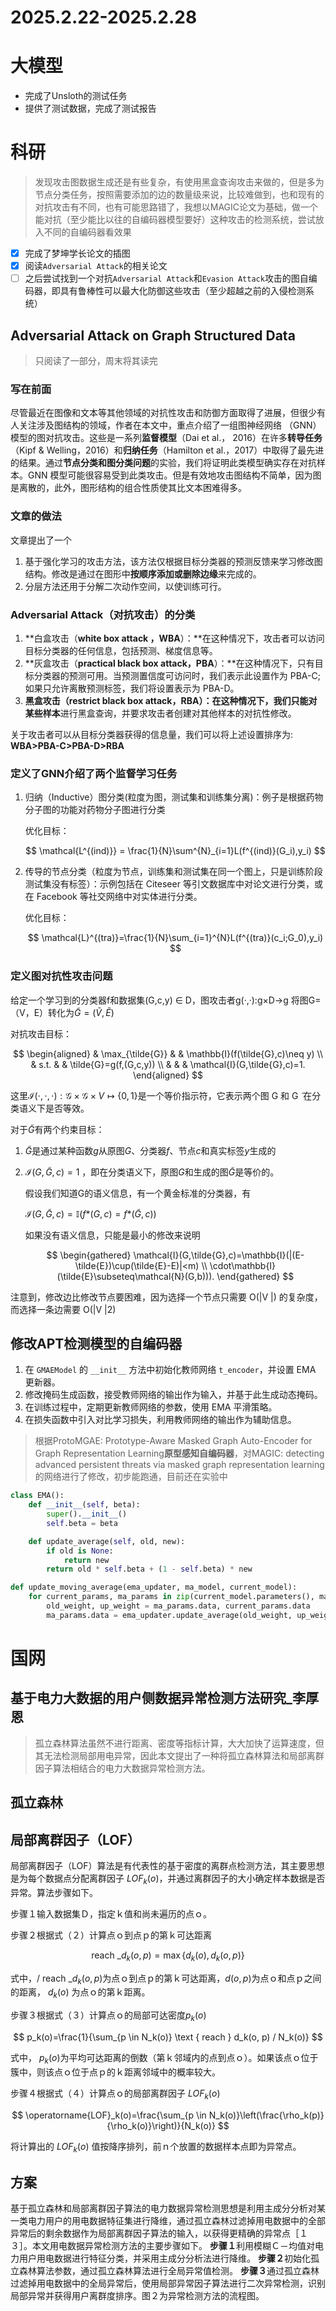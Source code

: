 # 2025.2.22-2025.2.28

# 大模型

- 完成了Unsloth的测试任务
- 提供了测试数据，完成了测试报告

# 科研

> 发现攻击图数据生成还是有些复杂，有使用黑盒查询攻击来做的，但是多为节点分类任务，按照需要添加的边的数量级来说，比较难做到，也和现有的对抗攻击有不同，也有可能思路错了，我想以MAGIC论文为基础，做一个能对抗（至少能比以往的自编码器模型要好）这种攻击的检测系统，尝试放入不同的自编码器看效果
> 
- [x]  完成了梦坤学长论文的插图
- [x]  阅读`Adversarial Attack`的相关论文
- [ ]  之后尝试找到一个对抗`Adversarial Attack`和`Evasion Attack`攻击的图自编码器，即具有鲁棒性可以最大化防御这些攻击（至少超越之前的入侵检测系统）

## Adversarial Attack on Graph Structured Data

> 只阅读了一部分，周末将其读完
> 

### 写在前面

尽管最近在图像和文本等其他领域的对抗性攻击和防御方面取得了进展，但很少有人关注涉及图结构的领域，作者在本文中，重点介绍了一组图神经网络 （GNN） 模型的图对抗攻击。这些是一系列**监督模型**（Dai et al.， 2016）在许多**转导任务**（Kipf & Welling，2016）和**归纳任务**（Hamilton et al.，2017）中取得了最先进的结果。通过**节点分类和图分类问题**的实验，我们将证明此类模型确实存在对抗样本。GNN 模型可能很容易受到此类攻击。但是有效地攻击图结构不简单，因为图是离散的，此外，图形结构的组合性质使其比文本困难得多。

### 文章的做法

文章提出了一个

1. 基于强化学习的攻击方法，该方法仅根据目标分类器的预测反馈来学习修改图结构。修改是通过在图形中**按顺序添加或删除边缘**来完成的。
2. 分层方法还用于分解二次动作空间，以使训练可行。

### Adversarial Attack（对抗攻击）的分类

1. **白盒攻击（**white box attack ，WBA**）：**在这种情况下，攻击者可以访问目标分类器的任何信息，包括预测、梯度信息等。
2. **灰盒攻击（**practical black box attack，PBA**）：**在这种情况下，只有目标分类器的预测可用。当预测置信度可访问时，我们表示此设置作为 PBA-C;如果只允许离散预测标签，我们将设置表示为 PBA-D。
3. **黑盒攻击（**restrict black box attack，RBA**）：**在这种情况下，我们只能对**某些样本**进行黑盒查询，并要求攻击者创建对其他样本的对抗性修改。

关于攻击者可以从目标分类器获得的信息量，我们可以将上述设置排序为: **WBA>PBA-C>PBA-D>RBA**

### 定义了GNN介绍了两个监督学习任务

1. 归纳（Inductive）图分类(粒度为图，测试集和训练集分离)：例子是根据药物分子图的功能对药物分子图进行分类
    
    优化目标：
    
    $$
    \mathcal{L^{(ind)}} = \frac{1}{N}\sum^{N}_{i=1}L(f^{(ind)}(G_i),y_i)
    $$
    
2. 传导的节点分类（粒度为节点，训练集和测试集在同一个图上，只是训练阶段测试集没有标签）：示例包括在 Citeseer 等引文数据库中对论文进行分类，或在 Facebook 等社交网络中对实体进行分类。
    
    优化目标：
    
    $$
    \mathcal{L}^{(tra)}=\frac{1}{N}\sum_{i=1}^{N}L(f^{(tra)}(c_i;G_0),y_i)
    $$
    

### 定义图对抗性攻击问题

给定一个学习到的分类器f和数据集(G,c,y) ∈ D，图攻击者g(·,·):g×D->g 将图G=（V，E）转化为*G̃* = (*Ṽ*, *Ẽ*)

对抗攻击目标：

$$
\begin{aligned}
 & \max_{\tilde{G}} & & \mathbb{I}(f(\tilde{G},c)\neq y) \\
 & s.t. & & \tilde{G}=g(f,(G,c,y)) \\
 & & & \mathcal{I}(G,\tilde{G},c)=1.
\end{aligned}
$$

这里ℐ(⋅, ⋅, ⋅) : 𝒢 × 𝒢 × *V* ↦ {0, 1}是一个等价指示符，它表示两个图 G 和 G ̃ 在分类语义下是否等效。

对于*G̃*有两个约束目标：

1. *G̃*是通过某种函数*g*从原图*G*、分类器*f*、节点*c*和真实标签*y*生成的
2. ℐ(*G*, *G̃*, *c*) = 1 ，即在分类语义下，原图*G*和生成的图*G̃*是等价的。
    
    假设我们知道G的语义信息，有一个黄金标准的分类器，有
    
    ℐ(*G*, *G̃*, *c*) = 𝕀(*f**(*G*, *c*) = *f**(*G̃*, *c*))
    
    如果没有语义信息，只能是最小的修改来说明
    
    $$
    \begin{gathered}
     \mathcal{I}(G,\tilde{G},c)=\mathbb{I}(|(E-\tilde{E})\cup(\tilde{E}-E)|<m) \\
     \cdot\mathbb{I}(\tilde{E}\subseteq\mathcal{N}(G,b))).
     \end{gathered}
    $$
    

注意到，修改边比修改节点要困难，因为选择一个节点只需要 O(|V |) 的复杂度，而选择一条边需要 O(|V |2)

## 修改APT检测模型的自编码器

1. 在 `GMAEModel` 的 `__init__` 方法中初始化教师网络 `t_encoder`，并设置 EMA 更新器。
2. 修改掩码生成函数，接受教师网络的输出作为输入，并基于此生成动态掩码。
3. 在训练过程中，定期更新教师网络的参数，使用 EMA 平滑策略。
4. 在损失函数中引入对比学习损失，利用教师网络的输出作为辅助信息。

> 根据ProtoMGAE: Prototype-Aware Masked Graph Auto-Encoder for Graph Representation Learning**原型感知自编码器**，对MAGIC: detecting advanced persistent threats via masked graph representation learning的网络进行了修改，初步能跑通，目前还在实验中
> 

```python
class EMA():
    def __init__(self, beta):
        super().__init__()
        self.beta = beta

    def update_average(self, old, new):
        if old is None:
            return new
        return old * self.beta + (1 - self.beta) * new

def update_moving_average(ema_updater, ma_model, current_model):
    for current_params, ma_params in zip(current_model.parameters(), ma_model.parameters()):
        old_weight, up_weight = ma_params.data, current_params.data
        ma_params.data = ema_updater.update_average(old_weight, up_weight)
```

# 国网

## 基于电力大数据的用户侧数据异常检测方法研究_李厚恩

> 孤立森林算法虽然不进行距离、密度等指标计算，大大加快了运算速度，但其无法检测局部用电异常，因此本文提出了一种将孤立森林算法和局部离群因子算法相结合的电力大数据异常检测方法。
> 

## 孤立森林

## 局部离群因子（LOF）

局部离群因子（LOF）算法是有代表性的基于密度的离群点检测方法，其主要思想是为每个数据点分配离群因子 $LOF_k(o)$，并通过离群因子的大小确定样本数据是否异常。算法步骤如下。

步骤１输入数据集Ｄ，指定ｋ值和尚未遍历的点ｏ。

步骤２根据式（２）计算点ｏ到点ｐ的第ｋ可达距离

$$
\text { reach } \_d_k(o, p)=\max \left\{d_k(o), d_k(o, p)\right\}
$$

式中，/  $\text { reach } \_d_k(o, p)$为点ｏ到点ｐ的第ｋ可达距离，$d(o, p)$为点ｏ和点ｐ之间的距离， $d_k(o)$ 为点ｏ的第ｋ距离。

步骤３根据式（３）计算点ｏ的局部可达密度$p_k(o)$

$$
p_k(o)=\frac{1}{\sum_{p \in N_k(o)} \text { reach } d_k(o, p) / N_k(o)}
$$

式中， $p_k(o)$为平均可达距离的倒数（第ｋ邻域内的点到点ｏ）。如果该点ｏ位于簇中，则该点ｏ位于点ｐ的ｋ距离邻域中的概率较大。

步骤４根据式（４）计算点ｏ的局部离群因子 $LOF_k(o)$

$$
\operatorname{LOF}_k(o)=\frac{\sum_{p \in N_k(o)}\left(\frac{\rho_k(p)}{\rho_k(o)}\right)}{N_k(o)}
$$

将计算出的 $LOF_k(o)$ 值按降序排列，前ｎ个放置的数据样本点即为异常点。

## 方案

基于孤立森林和局部离群因子算法的电力数据异常检测思想是利用主成分分析对某一类电力用户的用电数据特征集进行降维，通过孤立森林过滤掉用电数据中的全部异常后的剩余数据作为局部离群因子算法的输入，以获得更精确的异常点［１３］。本文用电数据异常检测方法的主要步骤如下。
**步骤１**利用模糊Ｃ－均值对电力用户用电数据进行特征分类，并采用主成分分析法进行降维。
**步骤２**初始化孤立森林算法参数，通过孤立森林算法进行全局异常值检测。
**步骤３**通过孤立森林过滤掉用电数据中的全局异常后，使用局部异常因子算法进行二次异常检测，识别局部异常并获得用户离群度排序。图２为异常检测方法的流程图。